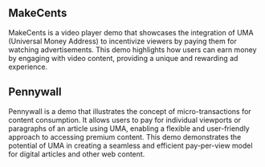 ## MakeCents

MakeCents is a video player demo that showcases the integration of UMA (Universal Money Address) to incentivize viewers by paying them for watching advertisements. This demo highlights how users can earn money by engaging with video content, providing a unique and rewarding ad experience.

## Pennywall

Pennywall is a demo that illustrates the concept of micro-transactions for content consumption. It allows users to pay for individual viewports or paragraphs of an article using UMA, enabling a flexible and user-friendly approach to accessing premium content. This demo demonstrates the potential of UMA in creating a seamless and efficient pay-per-view model for digital articles and other web content.
